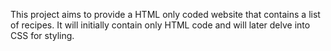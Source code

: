 This project aims to provide a HTML only coded website that contains a list of recipes. It will initially contain only HTML code and will later delve into CSS for styling. 
